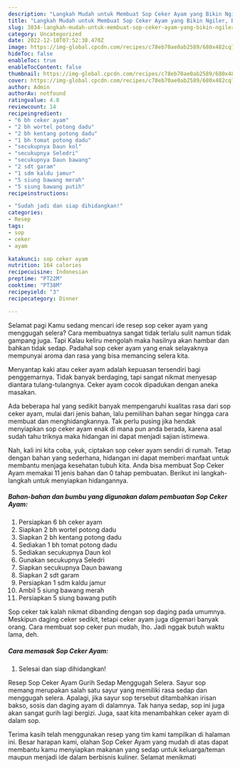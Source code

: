 ```yaml
---
description: "Langkah Mudah untuk Membuat Sop Ceker Ayam yang Bikin Ngiler, Buat Buka Puasa Menggugah Selera"
title: "Langkah Mudah untuk Membuat Sop Ceker Ayam yang Bikin Ngiler, Buat Buka Puasa Menggugah Selera"
slug: 3034-langkah-mudah-untuk-membuat-sop-ceker-ayam-yang-bikin-ngiler-buat-buka-puasa-menggugah-selera
category: Uncategorized
date: 2022-12-18T07:52:38.470Z
image: https://img-global.cpcdn.com/recipes/c78eb70ae0ab2589/680x482cq70/sop-ceker-ayam-foto-resep-utama.jpg
hideToc: false
enableToc: true
enableTocContent: false
thumbnail: https://img-global.cpcdn.com/recipes/c78eb70ae0ab2589/680x482cq70/sop-ceker-ayam-foto-resep-utama.jpg
cover: https://img-global.cpcdn.com/recipes/c78eb70ae0ab2589/680x482cq70/sop-ceker-ayam-foto-resep-utama.jpg
author: Admin
authorAv: notfound
ratingvalue: 4.8
reviewcount: 14
recipeingredient:
- "6 bh ceker ayam"
- "2 bh wortel potong dadu"
- "2 bh kentang potong dadu"
- "1 bh tomat potong dadu"
- "secukupnya Daun kol"
- "secukupnya Seledri"
- "secukupnya Daun bawang"
- "2 sdt garam"
- "1 sdm kaldu jamur"
- "5 siung bawang merah"
- "5 siung bawang putih"
recipeinstructions:

- "Sudah jadi dan siap dihidangkan!"
categories:
- Resep
tags:
- sop
- ceker
- ayam

katakunci: sop ceker ayam 
nutrition: 164 calories
recipecuisine: Indonesian
preptime: "PT22M"
cooktime: "PT38M"
recipeyield: "3"
recipecategory: Dinner

---
```



Selamat pagi Kamu sedang mencari ide resep sop ceker ayam yang menggugah selera? Cara membuatnya sangat tidak terlalu sulit namun tidak gampang juga. Tapi Kalau keliru mengolah maka hasilnya akan hambar dan bahkan tidak sedap. Padahal sop ceker ayam yang enak selayaknya mempunyai aroma dan rasa yang bisa memancing selera kita.


Menyantap kaki atau ceker ayam adalah kepuasan tersendiri bagi penggemarnya. Tidak banyak berdaging, tapi sangat nikmat menyesap diantara tulang-tulangnya. Ceker ayam cocok dipadukan dengan aneka masakan.

Ada beberapa hal yang sedikit banyak mempengaruhi kualitas rasa dari sop ceker ayam, mulai dari jenis bahan, lalu pemilihan bahan segar hingga cara membuat dan menghidangkannya. Tak perlu pusing jika hendak menyiapkan sop ceker ayam enak di mana pun anda berada, karena asal sudah tahu triknya maka hidangan ini dapat menjadi sajian istimewa.


Nah, kali ini kita coba, yuk, ciptakan sop ceker ayam sendiri di rumah. Tetap dengan bahan yang sederhana, hidangan ini dapat memberi manfaat untuk membantu menjaga kesehatan tubuh kita. Anda bisa membuat Sop Ceker Ayam memakai 11 jenis bahan dan 0 tahap pembuatan. Berikut ini langkah-langkah untuk menyiapkan hidangannya.

<!--inarticleads1-->

##### Bahan-bahan dan bumbu yang digunakan dalam pembuatan Sop Ceker Ayam:

1. Persiapkan 6 bh ceker ayam
1. Siapkan 2 bh wortel potong dadu
1. Siapkan 2 bh kentang potong dadu
1. Sediakan 1 bh tomat potong dadu
1. Sediakan secukupnya Daun kol
1. Gunakan secukupnya Seledri
1. Siapkan secukupnya Daun bawang
1. Siapkan 2 sdt garam
1. Persiapkan 1 sdm kaldu jamur
1. Ambil 5 siung bawang merah
1. Persiapkan 5 siung bawang putih


Sop ceker tak kalah nikmat dibanding dengan sop daging pada umumnya. Meskipun daging ceker sedikit, tetapi ceker ayam juga digemari banyak orang. Cara membuat sop ceker pun mudah, lho. Jadi nggak butuh waktu lama, deh. 

<!--inarticleads2-->

##### Cara memasak Sop Ceker Ayam:


1. Selesai dan siap dihidangkan!

Resep Sop Ceker Ayam Gurih Sedap Menggugah Selera. Sayur sop memang merupakan salah satu sayur yang memiliki rasa sedap dan menggugah selera. Apalagi, jika sayur sop tersebut ditambahkan irisan bakso, sosis dan daging ayam di dalamnya. Tak hanya sedap, sop ini juga akan sangat gurih lagi bergizi. Juga, saat kita menambahkan ceker ayam di dalam sop. 

Terima kasih telah menggunakan resep yang tim kami tampilkan di halaman ini. Besar harapan kami, olahan Sop Ceker Ayam yang mudah di atas dapat membantu kamu menyiapkan makanan yang sedap untuk keluarga/teman maupun menjadi ide dalam berbisnis kuliner. Selamat menikmati
